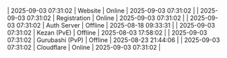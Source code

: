| 2025-09-03 07:31:02 | Website | Online | 2025-09-03 07:31:02 |
| 2025-09-03 07:31:02 | Registration | Online | 2025-09-03 07:31:02 |
| 2025-09-03 07:31:02 | Auth Server | Offline | 2025-08-18 09:33:31 |
| 2025-09-03 07:31:02 | Kezan (PvE) | Offline | 2025-08-03 17:58:02 |
| 2025-09-03 07:31:02 | Gurubashi (PvP) | Offline | 2025-08-23 21:44:06 |
| 2025-09-03 07:31:02 | Cloudflare | Online | 2025-09-03 07:31:02 |

